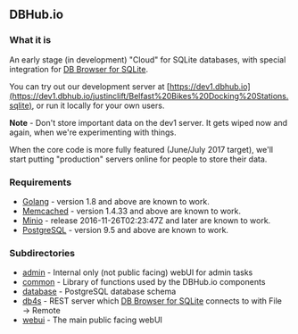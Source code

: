 ## DBHub.io

### What it is

An early stage (in development) "Cloud" for SQLite databases, with special
integration for [DB Browser for SQLite](http://sqlitebrowser.org).

You can try out our development server at [https://dev1.dbhub.io](https://dev1.dbhub.io/justinclift/Belfast%20Bikes%20Docking%20Stations.sqlite),
or run it locally for your own users.

**Note** - Don't store important data on the dev1 server.  It gets wiped now and again,
when we're experimenting with things.

When the core code is more fully featured (June/July 2017 target), we'll start putting
"production" servers online for people to store their data.

### Requirements

* [Golang](https://golang.org) - version 1.8 and above are known to work.
* [Memcached](https://memcached.org) - version 1.4.33 and above are known to work.
* [Minio](https://minio.io) - release 2016-11-26T02:23:47Z and later are known to work.
* [PostgreSQL](https://www.postgresql.org) - version 9.5 and above are known to work.

### Subdirectories

* [admin](admin/) - Internal only (not public facing) webUI for admin tasks
* [common](common/) - Library of functions used by the DBHub.io components
* [database](database/) - PostgreSQL database schema
* [db4s](db4s/) - REST server which [DB Browser for SQLite](http://sqlitebrowser.org)
  connects to with File → Remote
* [webui](webui/) - The main public facing webUI
